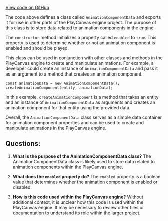 [View code on GitHub](https://github.com/playcanvas/engine/src/framework/components/animation/data.js)

The code above defines a class called `AnimationComponentData` and exports it for use in other parts of the PlayCanvas engine project. The purpose of this class is to store data related to animation components in the engine. 

The `constructor` method initializes a property called `enabled` to `true`. This property is used to determine whether or not an animation component is enabled and should be played. 

This class can be used in conjunction with other classes and methods in the PlayCanvas engine to create and manipulate animations. For example, a developer could create an instance of `AnimationComponentData` and pass it as an argument to a method that creates an animation component. 

```
const animationData = new AnimationComponentData();
createAnimationComponent(entity, animationData);
```

In this example, `createAnimationComponent` is a method that takes an entity and an instance of `AnimationComponentData` as arguments and creates an animation component for that entity using the provided data. 

Overall, the `AnimationComponentData` class serves as a simple data container for animation component properties and can be used to create and manipulate animations in the PlayCanvas engine.
## Questions: 
 1. **What is the purpose of the AnimationComponentData class?** 
The AnimationComponentData class is likely used to store data related to animation components within the PlayCanvas engine.

2. **What does the `enabled` property do?** 
The `enabled` property is a boolean value that determines whether the animation component is enabled or disabled.

3. **How is this code used within the PlayCanvas engine?** 
Without additional context, it is unclear how this code is used within the PlayCanvas engine. It may be necessary to review other files or documentation to understand its role within the larger project.